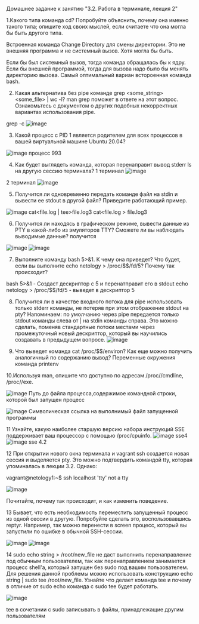 Домашнее задание к занятию "3.2. Работа в терминале, лекция 2"


1.Какого типа команда cd? Попробуйте объяснить, почему она именно такого типа; опишите ход своих мыслей, если считаете что она могла бы быть другого типа.

Встроенная команда Сhange Directory для смены директории. Это не внешняя программа и не системный вызов. Хотя могла бы быть.

Если бы был системный вызов,  тогда команда обращалась бы к ядру. Если бы внешней программой,  тогда для вызова надо было бы менять директорию вызова. 
Самый оптимальный вариан встороенная команда bash.

2. Какая альтернатива без pipe команде grep <some_string> <some_file> | wc -l? man grep поможет в ответе на этот вопрос. Ознакомьтесь с документом о других подобных некорректных вариантах использования pipe.

grep -c 
![image](https://user-images.githubusercontent.com/91008731/139593881-e62c20a0-985c-4121-97cc-bd15043506ad.png)



3. Какой процесс с PID 1 является родителем для всех процессов в вашей виртуальной машине Ubuntu 20.04?

![image](https://user-images.githubusercontent.com/91008731/139594033-d2aa898c-9d93-4919-a8d7-7a0aae9a8a2b.png)
процесс 993

4. Как будет выглядеть команда, которая перенаправит вывод stderr ls на другую сессию терминала?
1 терминал
![image](https://user-images.githubusercontent.com/91008731/139594362-2d486461-a453-4e6e-8ea9-b968a96a9431.png)

2 терминал
![image](https://user-images.githubusercontent.com/91008731/139594400-e39be085-ffa3-4431-9066-dd1c0ccd9ff4.png)


5. Получится ли одновременно передать команде файл на stdin и вывести ее stdout в другой файл? Приведите работающий пример.

![image](https://user-images.githubusercontent.com/91008731/139594646-2b11c76f-8a7a-4975-a9a8-5bb0637adbbf.png)
 cat<file.log | tee>file.log3
 cat<file.log > file.log3


6. Получится ли находясь в графическом режиме, вывести данные из PTY в какой-либо из эмуляторов TTY? Сможете ли вы наблюдать выводимые данные?
получится

![image](https://user-images.githubusercontent.com/91008731/139594956-2faaf748-7905-4fe8-9443-bbbd560da1ab.png)
![image](https://user-images.githubusercontent.com/91008731/139594965-532c2839-8b1c-40b8-986a-cbf875661ee2.png)



7. Выполните команду bash 5>&1. К чему она приведет? Что будет, если вы выполните echo netology > /proc/$$/fd/5? Почему так происходит?

bash 5>&1 - Создаст дескриптор с 5 и перенатправит его в stdout
echo netology > /proc/$$/fd/5 - выведет в дескриптор 5 


8. Получится ли в качестве входного потока для pipe использовать только stderr команды, не потеряв при этом отображение stdout на pty? Напоминаем: по умолчанию через pipe передается только stdout команды слева от | на stdin команды справа. Это можно сделать, поменяв стандартные потоки местами через промежуточный новый дескриптор, который вы научились создавать в предыдущем вопросе.
![image](https://user-images.githubusercontent.com/91008731/139595559-373ca5e0-5c4c-4f9d-a9bf-901f9a4257f8.png)



9. Что выведет команда cat /proc/$$/environ? Как еще можно получить аналогичный по содержанию вывод?
Переменные окружения
команда printenv


10.Используя man, опишите что доступно по адресам /proc/<PID>/cmdline, /proc/<PID>/exe.

![image](https://user-images.githubusercontent.com/91008731/139591566-f63af752-626f-4c02-a385-905092754010.png)
Путь до файла процесса,содержимое командной строки, которой был запущен процесс
 
 ![image](https://user-images.githubusercontent.com/91008731/139591662-f79c74b7-a44e-4f24-a98e-9ba2616696cd.png)
Символическая ссылка на выполнимый файл запущенной программы
 



11 Узнайте, какую наиболее старшую версию набора инструкций SSE поддерживает ваш процессор с помощью /proc/cpuinfo.
![image](https://user-images.githubusercontent.com/91008731/139592754-e38f6ef8-5d9f-4c1f-bdde-9c2975217d4c.png)
sse4
![image](https://user-images.githubusercontent.com/91008731/140563011-68790f1b-76c0-47e8-b1a0-6ea3dc3c8ca5.png)
sse 4.2
 
12 При открытии нового окна терминала и vagrant ssh создается новая сессия и выделяется pty. Это можно подтвердить командой tty, которая упоминалась в лекции 3.2. Однако:

vagrant@netology1:~$ ssh localhost 'tty'
not a tty

 
 ![image](https://user-images.githubusercontent.com/91008731/139593439-8b4955a0-e8e8-48b4-84bf-070c06549155.png)

 Почитайте, почему так происходит, и как изменить поведение.


13 Бывает, что есть необходимость переместить запущенный процесс из одной сессии в другую. Попробуйте сделать это, воспользовавшись reptyr. Например, так можно перенести в screen процесс, который вы запустили по ошибке в обычной SSH-сессии.
 
 ![image](https://user-images.githubusercontent.com/91008731/140566847-e0670b4e-92af-4b30-baf7-a6a9c6367c09.png)
![image](https://user-images.githubusercontent.com/91008731/140569084-394337ff-9b04-45db-8b99-09fe18f8636c.png)


14 sudo echo string > /root/new_file не даст выполнить перенаправление под обычным пользователем, так как перенаправлением занимается процесс shell'а, который запущен без sudo под вашим пользователем. Для решения данной проблемы можно использовать конструкцию echo string | sudo tee /root/new_file. Узнайте что делает команда tee и почему в отличие от sudo echo команда с sudo tee будет работать.
 
 ![image](https://user-images.githubusercontent.com/91008731/139596500-947799cf-a832-4b9b-aabc-a11def376aff.png)

 
 tee в сочетании с sudo записывать в файлы, принадлежащие другим пользователям
 
